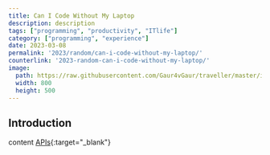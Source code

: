 ```yaml
---
title: Can I Code Without My Laptop
description: description
tags: ["programming", "productivity", "ITlife"]
category: ["programming", "experience"]
date: 2023-03-08
permalink: '2023/random/can-i-code-without-my-laptop/'
counterlink: '2023-random-can-i-code-without-my-laptop/'
image:
  path: https://raw.githubusercontent.com/Gaur4vGaur/traveller/master/images/random/2023-03-08-can-i-code-without-my-laptop.png
  width: 800
  height: 500
---
```


## Introduction
content
[APIs](https://en.wikipedia.org/wiki/API){:target="_blank"}







